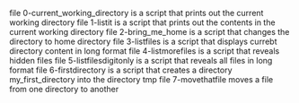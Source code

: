 file 0-current_working_directory is a script that prints out the current working directory
file 1-listit is a script that prints out the contents in the current working directory
file 2-bring_me_home is a script that changes the directory to home directory
file 3-listfiles is a script that displays currebt directory content in long format
file 4-listmorefiles is a script that reveals hidden files
file 5-listfilesdigitonly is a script that reveals all files in long format
file 6-firstdirectory is a script that creates a directory my_first_directory into the directory tmp
file 7-movethatfile moves a file from one directory to another